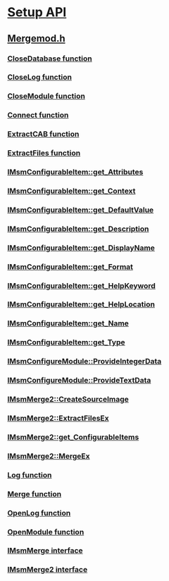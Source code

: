 # [Setup API](../_setup/index.md)
## [Mergemod.h](index.md)
### [CloseDatabase function](../mergemod/nf-mergemod-closedatabase.md)
### [CloseLog function](../mergemod/nf-mergemod-closelog.md)
### [CloseModule function](../mergemod/nf-mergemod-closemodule.md)
### [Connect function](../mergemod/nf-mergemod-connect.md)
### [ExtractCAB function](../mergemod/nf-mergemod-extractcab.md)
### [ExtractFiles function](../mergemod/nf-mergemod-extractfiles.md)
### [IMsmConfigurableItem::get_Attributes](../mergemod/nf-mergemod-imsmconfigurableitem-get_attributes.md)
### [IMsmConfigurableItem::get_Context](../mergemod/nf-mergemod-imsmconfigurableitem-get_context.md)
### [IMsmConfigurableItem::get_DefaultValue](../mergemod/nf-mergemod-imsmconfigurableitem-get_defaultvalue.md)
### [IMsmConfigurableItem::get_Description](../mergemod/nf-mergemod-imsmconfigurableitem-get_description.md)
### [IMsmConfigurableItem::get_DisplayName](../mergemod/nf-mergemod-imsmconfigurableitem-get_displayname.md)
### [IMsmConfigurableItem::get_Format](../mergemod/nf-mergemod-imsmconfigurableitem-get_format.md)
### [IMsmConfigurableItem::get_HelpKeyword](../mergemod/nf-mergemod-imsmconfigurableitem-get_helpkeyword.md)
### [IMsmConfigurableItem::get_HelpLocation](../mergemod/nf-mergemod-imsmconfigurableitem-get_helplocation.md)
### [IMsmConfigurableItem::get_Name](../mergemod/nf-mergemod-imsmconfigurableitem-get_name.md)
### [IMsmConfigurableItem::get_Type](../mergemod/nf-mergemod-imsmconfigurableitem-get_type.md)
### [IMsmConfigureModule::ProvideIntegerData](../mergemod/nf-mergemod-imsmconfiguremodule-provideintegerdata.md)
### [IMsmConfigureModule::ProvideTextData](../mergemod/nf-mergemod-imsmconfiguremodule-providetextdata.md)
### [IMsmMerge2::CreateSourceImage](../mergemod/nf-mergemod-imsmmerge2-createsourceimage.md)
### [IMsmMerge2::ExtractFilesEx](../mergemod/nf-mergemod-imsmmerge2-extractfilesex.md)
### [IMsmMerge2::get_ConfigurableItems](../mergemod/nf-mergemod-imsmmerge2-get_configurableitems.md)
### [IMsmMerge2::MergeEx](../mergemod/nf-mergemod-imsmmerge2-mergeex.md)
### [Log function](../mergemod/nf-mergemod-log.md)
### [Merge function](../mergemod/nf-mergemod-merge.md)
### [OpenLog function](../mergemod/nf-mergemod-openlog.md)
### [OpenModule function](../mergemod/nf-mergemod-openmodule.md)
### [IMsmMerge interface](../mergemod/nn-mergemod-imsmmerge.md)
### [IMsmMerge2 interface](../mergemod/nn-mergemod-imsmmerge2.md)
